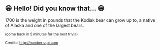 ## 😄 Hello! Did you know that... 😄
1700 is the weight in pounds that the Kodiak bear can grow up to, a native of Alaska and one of the largest bears.

<sup>(come back in 5 minutes for the next trivia)</sup>


<sup>Credits: http://numbersapi.com</sup>
